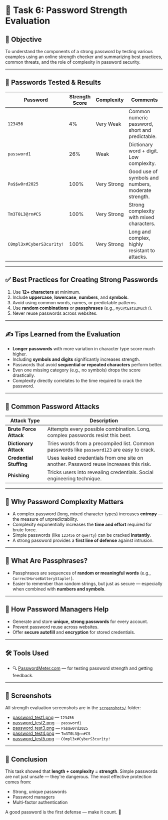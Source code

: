 # 🔐 Task 6: Password Strength Evaluation

## 🎯 Objective
To understand the components of a strong password by testing various examples using an online strength checker and summarizing best practices, common threats, and the role of complexity in password security.

---

## 🧪 Passwords Tested & Results

| Password                  | Strength Score | Complexity    | Comments                                              |
|---------------------------|----------------|----------------|-------------------------------------------------------|
| `123456`                  | 4%             | Very Weak      | Common numeric password, short and predictable.       |
| `password1`               | 26%            | Weak           | Dictionary word + digit. Low complexity.              |
| `Pa$$w0rd2025`            | 100%           | Very Strong    | Good use of symbols and numbers, moderate strength.   |
| `Tm3T0L3@rn#CS`           | 100%           | Very Strong    | Strong complexity with mixed characters.              |
| `C0mpl3x#CyberS3cur1ty!`  | 100%           | Very Strong    | Long and complex, highly resistant to attacks.        |

---

## ✅ Best Practices for Creating Strong Passwords

1. Use **12+ characters** at minimum.
2. Include **uppercase**, **lowercase**, **numbers**, and **symbols**.
3. Avoid using common words, names, or predictable patterns.
4. Use **random combinations** or **passphrases** (e.g., `MyC@tEats2Much!`).
5. Never reuse passwords across websites.

---

## ✍️ Tips Learned from the Evaluation

- **Longer passwords** with more variation in character type score much higher.
- Including **symbols and digits** significantly increases strength.
- Passwords that avoid **sequential or repeated characters** perform better.
- Even one missing category (e.g., no symbols) drops the score drastically.
- Complexity directly correlates to the time required to crack the password.

---

## 🧨 Common Password Attacks

| Attack Type           | Description |
|-----------------------|-------------|
| **Brute Force Attack** | Attempts every possible combination. Long, complex passwords resist this best. |
| **Dictionary Attack**  | Tries words from a precompiled list. Common passwords like `password123` are easy to crack. |
| **Credential Stuffing**| Uses leaked credentials from one site on another. Password reuse increases this risk. |
| **Phishing**           | Tricks users into revealing credentials. Social engineering technique. |

---

## 🔎 Why Password Complexity Matters

- A complex password (long, mixed character types) increases **entropy** — the measure of unpredictability.
- Complexity exponentially increases the **time and effort** required for brute force.
- Simple passwords (like `123456` or `qwerty`) can be cracked **instantly**.
- A strong password provides a **first line of defense** against intrusion.

---

## 🔐 What Are Passphrases?

- Passphrases are sequences of **random or meaningful words** (e.g., `CorrectHorseBatteryStaple!`).
- Easier to remember than random strings, but just as secure — especially when combined with **numbers and symbols**.

---

## 🔑 How Password Managers Help

- Generate and store **unique, strong passwords** for every account.
- Prevent password reuse across websites.
- Offer **secure autofill** and **encryption** for stored credentials.

---

## 🛠️ Tools Used

- 🔍 [PasswordMeter.com](https://www.passwordmeter.com) — for testing password strength and getting feedback.

---

## 📸 Screenshots

All strength evaluation screenshots are in the [`screenshots/`](./screenshots) folder:

- [password_test1.png](./screenshots/password_test1.png) — `123456`
- [password_test2.png](./screenshots/password_test2.png) — `password1`
- [password_test3.png](./screenshots/password_test3.png) — `Pa$$w0rd2025`
- [password_test4.png](./screenshots/password_test4.png) — `Tm3T0L3@rn#CS`
- [password_test5.png](./screenshots/password_test5.png) — `C0mpl3x#CyberS3cur1ty!`

---

## 📌 Conclusion

This task showed that **length + complexity = strength**. Simple passwords are not just unsafe — they're dangerous. The most effective protection comes from:
- Strong, unique passwords
- Password managers
- Multi-factor authentication

A good password is the first defense — make it count. 🔐
